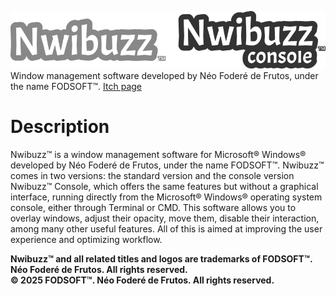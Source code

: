 ![](logo_nwibuzz_dual.png)<br>
Window management software developed by Néo Foderé de Frutos, under the name FODSOFT™.
[Itch page](https://fodsoft.itch.io/nwibuzz)
# Description
Nwibuzz™ is a window management software for Microsoft® Windows® developed by Néo Foderé de Frutos, under the name FODSOFT™.
Nwibuzz™ comes in two versions: the standard version and the console version Nwibuzz™ Console, which offers the same features but without a graphical interface, running directly from the Microsoft® Windows® operating system console, either through Terminal or CMD.
This software allows you to overlay windows, adjust their opacity, move them, disable their interaction, among many other useful features. All of this is aimed at improving the user experience and optimizing workflow.

**Nwibuzz™ and all related titles and logos are trademarks of FODSOFT™. Néo Foderé de Frutos. All rights reserved.<br>
© 2025 FODSOFT™. Néo Foderé de Frutos. All rights reserved.**
